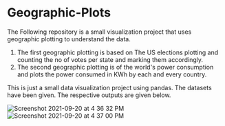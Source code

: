 # Geographic-Plots

The Following repository is a small visualization project that uses geographic plotting to understand the data.
1. The first geographic plotting is based on The US elections plotting and counting the no of votes per state and marking them accordingly.
2. The second geographic plotting is of the world's power consumption and plots the power consumed in KWh by each and every country.

This is just a small data visualization project using pandas. The datasets have been given. The respective outputs are given below.

![Screenshot 2021-09-20 at 4 36 32 PM](https://user-images.githubusercontent.com/52597557/133992592-62d99d24-1309-4052-8bc2-3a68081e4369.png)
![Screenshot 2021-09-20 at 4 37 00 PM](https://user-images.githubusercontent.com/52597557/133992605-fd83777b-388f-4a47-88a0-4c7a861c6ee9.png)
